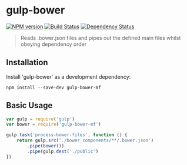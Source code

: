 # gulp-bower
 
[![NPM version][npm-image]][npm-url] [![Build Status][travis-image]][travis-url] [![Dependency Status][depstat-image]][depstat-url]

> Reads .bower.json files and pipes out the defined main files whilst obeying dependency order

## Installation

Install 'gulp-bower' as a development dependency:

```shell
npm install --save-dev gulp-bower-mf
```

## Basic Usage

```javascript
var gulp = require('gulp')
var bower = require('gulp-bower-mf')

gulp.task('process-bower-files', function () {
	return gulp.src('./bower_components/**/.bower.json')
		.pipe(bower())
		.pipe(gulp.dest('./public')
})
```

[npm-url]: https://npmjs.org/package/gulp-bower-mf
[npm-image]: https://badge.fury.io/js/gulp-bower-mf.svg

[travis-url]: http://travis-ci.org/masterofpoppets/gulp-bower
[travis-image]: https://secure.travis-ci.org/masterofpoppets/gulp-bower.svg?branch=master

[depstat-url]: https://david-dm.org/masterofpoppets/gulp-bower
[depstat-image]: https://david-dm.org/masterofpoppets/gulp-bower.svg
